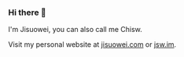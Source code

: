 ### Hi there 👋

I'm Jisuowei, you can also call me Chisw.

Visit my personal website at [jisuowei.com](https://jisuowei.com) or [jsw.im](http://jsw.im).

